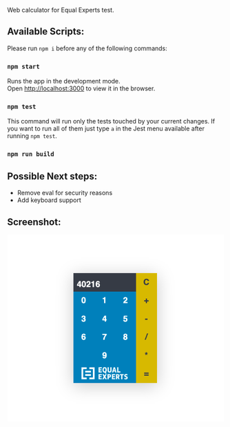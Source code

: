 Web calculator for Equal Experts test.

## Available Scripts:

Please run `npm i` before any of the following commands:

### `npm start`

Runs the app in the development mode.<br>
Open [http://localhost:3000](http://localhost:3000) to view it in the browser.

### `npm test`

This command will run only the tests touched by your current changes.
If you want to run all of them just type `a` in the Jest menu available after running `npm test`.

### `npm run build`

## Possible Next steps:

- Remove eval for security reasons
- Add keyboard support

## Screenshot:

![Alt text](/calculator.png?raw=true)
